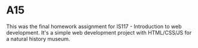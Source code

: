 # A15

This was the final homework assignment for IS117 - Introduction to web development. It's a simple web development project with HTML/CSS/JS for a natural history museum.
